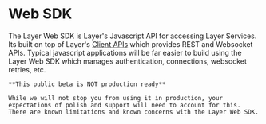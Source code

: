 # Web SDK

The Layer Web SDK is Layer's Javascript API for accessing Layer Services.  Its built on top of Layer's [Client APIs](/docs/client) which provides REST and Websocket APIs.  Typical javascript applications will be far easier to build using the Layer Web SDK which manages authentication, connections, websocket retries, etc.

```emphasis
**This public beta is NOT production ready**

While we will not stop you from using it in production, your expectations of polish and support will need to account for this. There are known limitations and known concerns with the Layer Web SDK.
```
